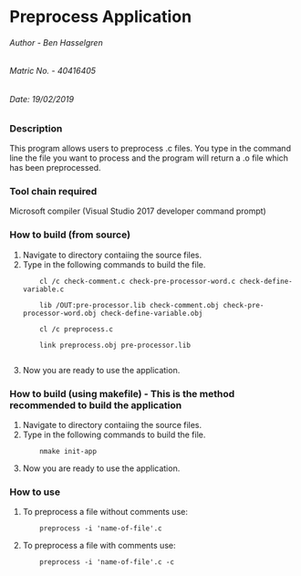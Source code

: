 <h1>Preprocess Application</h1>
<h6>Author - Ben Hasselgren</h6>
<h6>Matric No. - 40416405</h6>
<h6>Date: 19/02/2019</h6>

<h3>Description</h3>

<p>This program allows users to preprocess .c files. You type in the command line the file you want to process and the program will return a .o file which has been preprocessed.</p>

<h3>Tool chain required</h3>
<p>Microsoft compiler (Visual Studio 2017 developer command prompt)</p>

<h3>How to build (from source)</h3>
<ol>
<li>Navigate to directory contaiing the source files.</li>
<li>Type in the following commands to build the file.</li>
	<code>
	cl /c check-comment.c check-pre-processor-word.c check-define-variable.c</br>
	lib /OUT:pre-processor.lib check-comment.obj check-pre-processor-word.obj check-define-variable.obj</br>
	cl /c preprocess.c</br>
	link preprocess.obj pre-processor.lib</br>
	</code>
<li>Now you are ready to use the application.</li>
</ol>

<h3>How to build (using makefile) - <bold>This is the method recommended to build the application</bold></h3>
<ol>
<li>Navigate to directory contaiing the source files.</li>
<li>Type in the following commands to build the file.</li>
	<code>
	nmake init-app
	</code>
<li>Now you are ready to use the application.</li>
</ol>

<h3>How to use</h3>
<ol>
<li>To preprocess a file <bold>without</bold> comments use:</li>
	<code>
	preprocess -i 'name-of-file'.c
	</code>
<li>To preprocess a file <bold>with</bold> comments use:</li>
	<code>
	preprocess -i 'name-of-file'.c -c
	</code>
</ol>
